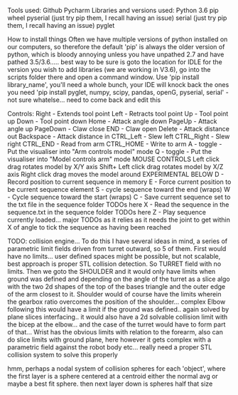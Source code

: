 Tools used:
    Github
    Pycharm
Libraries and versions used:
    Python 3.6
    pip
    wheel
    pyserial (just try pip them, I recall having an issue)
    serial (just try pip them, I recall having an issue)
    pyglet

How to install things
Often we have multiple versions of python installed on our computers, so therefore the default 'pip' is always the
    older version of python, which is bloody annoying unless you have unpathed 2.7 and have pathed 3.5/3.6.....    best
    way to be sure is goto the location for IDLE for the version you wish to add libraries (we are working in V3.6),
    go into the scripts folder there and open a command window. Use 'pip install library_name', you'll need a whole bunch,
    your IDE will knock back the ones you need
'pip install pyglet, numpy, scipy, pandas, openG, pyserial, serial'  - not sure whatelse...
    need to come back and edit this

Controls:
    Right - Extends tool point
    Left - Retracts tool point
    Up - Tool point up
    Down - Tool point down
    Home - Attack angle down
    PageUp - Attack angle up
    PageDown - Claw close
    END - Claw open
    Delete - Attack distance out
    Backspace - Attack distance in
    CTRL_Left - Slew left
    CTRL_Right - Slew right
    CTRL_END - Read from arm
    CTRL_HOME - Write to arm
    A - toggle - Put the visualiser into "Arm controls model" mode
    Q - toggle - Put the visualiser into "Model controls arm" mode
MOUSE CONTROLS
    Left click drag rotates model by X/Y axis
    Shift+ Left click drag rotates model by X/Z axis
    Right click drag moves the model around
EXPERIMENTAL BELOW
    D - Record position to current sequence in memory
    E - Force current position to be current sequence element
    S - cycle sequence toward the end (wraps)
    W - Cycle sequence toward the start (wraps)
    C - Save current sequence set to the txt file in the sequence folder TODOs here
    X - Read the sequence in the sequence.txt in the sequence folder TODOs here
    Z - Play sequence currently loaded...  major TODOs as it relies as it needs
        the joint to get within X of angle to tick the sequence as
        having been reached

TODO: collision engine...
To do this I have several ideas in mind, a series of parametric limit fields driven from turret outward, so 5 of them.
First would have no limits... user defined spaces might be possible, but not scalable, best approach is proper STL
collision detection. So TURRET field with no limits.
Then we goto the SHOULDER and it would only have limits when ground was defined and depending on the angle of the
turret as a slice algo with the two 2d shapes of the top of the bases triangle and the outer edge of the arm closest
to it. Shoulder would of course have the limits wherein the gearbox ratio overcomes the position of the shoulder...
complex
Elbow following this would have a limit if the ground was defined.. again solved by plane slices interfacing..   it
would also have a 2d solvable collision limit with the bicep at the elbow...  and the case of the turret would have
to form part of that...
Wrist has the obvious limits with relation to the forearm, also can do slice limits with ground plane, here however
it gets complex with a parametric field against the robot body etc...   really need a proper STL collision system to
solve this properly

hmm, perhaps a nodal system of collision spheres for each 'object', where the first layer is a sphere centered at a
centroid either the normal avg or maybe a best fit sphere. then next layer down is spheres half that size